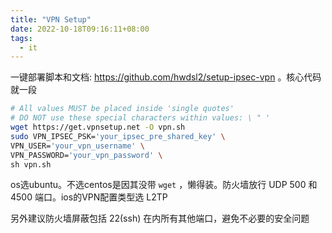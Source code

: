 ```yaml
---
title: "VPN Setup"
date: 2022-10-18T09:16:11+08:00
tags:
  - it
---
```


一键部署脚本和文档: https://github.com/hwdsl2/setup-ipsec-vpn  。核心代码就一段

```bash
# All values MUST be placed inside 'single quotes'
# DO NOT use these special characters within values: \ " '
wget https://get.vpnsetup.net -O vpn.sh
sudo VPN_IPSEC_PSK='your_ipsec_pre_shared_key' \
VPN_USER='your_vpn_username' \
VPN_PASSWORD='your_vpn_password' \
sh vpn.sh
```

os选ubuntu。不选centos是因其没带 `wget` ，懒得装。防火墙放行 UDP 500 和 4500 端口。ios的VPN配置类型选 L2TP

另外建议防火墙屏蔽包括 22(ssh) 在内所有其他端口，避免不必要的安全问题
